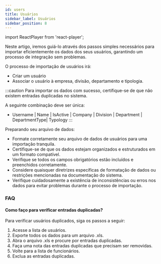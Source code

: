 ```yaml
---
id: users
title: Usuários
sidebar_label: Usuários
sidebar_position: 8
---
```


import ReactPlayer from 'react-player';

Neste artigo, iremos guiá-lo através dos passos simples necessários para importar eficientemente os dados dos seus usuários, garantindo um processo de integração sem problemas.

O processo de importação de usuários irá:

- Criar um usuário
- Associar o usuário à empresa, divisão, departamento e tipologia.

<ReactPlayer controls muted url='/video/Import_Users.mov' />

:::caution
Para importar os dados com sucesso, certifique-se de que não existem entradas duplicadas no sistema.

A seguinte combinação deve ser única:

- Username | Name | IsActive | Company | Division | Department | DepartmentType| Typology
  :::

Preparando seu arquivo de dados:

- Formate corretamente seu arquivo de dados de usuários para uma importação tranquila.
- Certifique-se de que os dados estejam organizados e estruturados em um formato compatível.
- Verifique se todos os campos obrigatórios estão incluídos e preenchidos corretamente.
- Considere quaisquer diretrizes específicas de formatação de dados ou restrições mencionadas na documentação do sistema.
- Verifique cuidadosamente a existência de inconsistências ou erros nos dados para evitar problemas durante o processo de importação.

### FAQ

#### Como faço para verificar entradas duplicadas?

Para verificar usuários duplicados, siga os passos a seguir:

1. Acesse a lista de usuários.
2. Exporte todos os dados para um arquivo .xls.
3. Abra o arquivo .xls e procure por entradas duplicadas.
4. Faça uma nota das entradas duplicadas que precisam ser removidas.
5. Volte para a lista de funcionários.
6. Exclua as entradas duplicadas.
